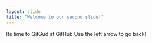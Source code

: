 ```yaml
---
layout: slide
title: "Welcome to our second slide!"
---
```

Its time to GitGud at GitHub
Use the left arrow to go back!
